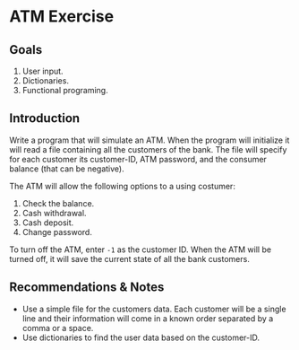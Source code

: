 # ATM Exercise

## Goals

1. User input.
2. Dictionaries.
3. Functional programing.

## Introduction

Write a program that will simulate an ATM. When the program will initialize it will read a file containing all the customers of the bank. The file will specify for each customer its customer-ID, ATM password, and the consumer balance (that can be negative).

The ATM will allow the following options to a using costumer:
1. Check the balance.
2. Cash withdrawal.
3. Cash deposit.
4. Change password.  

To turn off the ATM, enter `-1` as the customer ID. When the ATM will be turned off, it will save the current state of all the bank customers.

## Recommendations & Notes

* Use a simple file for the customers data. Each customer will be a single line and their information will come in a known order separated by a comma or a space.
* Use dictionaries to find the user data based on the customer-ID.
